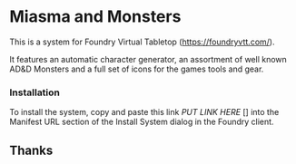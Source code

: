 # Miasma and Monsters
This is a system for Foundry Virtual Tabletop (https://foundryvtt.com/).

It features an automatic character generator, an assortment of well known AD&D Monsters and a full set of icons for the games tools and gear.

### Installation
To install the system, copy and paste this link *PUT LINK HERE* [] into the Manifest URL section of the Install System dialog in the Foundry client.

## Thanks